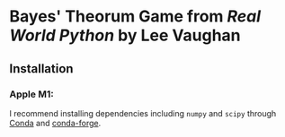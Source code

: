 # Bayes' Theorum Game from *Real World Python* by Lee Vaughan

## Installation
### Apple M1:
I recommend installing dependencies including `numpy` and `scipy` through [Conda](https://docs.conda.io/en/latest/) and [conda-forge](https://anaconda.org/conda-forge/conda).
